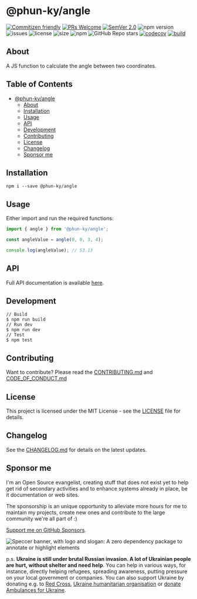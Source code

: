 # @phun-ky/angle

[![Commitizen friendly](https://img.shields.io/badge/commitizen-friendly-brightgreen.svg)](http://commitizen.github.io/cz-cli/)
[![PRs Welcome](https://img.shields.io/badge/PRs-welcome-green.svg)](http://makeapullrequest.com)
[![SemVer 2.0](https://img.shields.io/badge/SemVer-2.0-green.svg)](http://semver.org/spec/v2.0.0.html)
![npm version](https://img.shields.io/npm/v/@phun-ky/angle)
![issues](https://img.shields.io/github/issues/phun-ky/angle)
![license](https://img.shields.io/npm/l/@phun-ky/angle)
![size](https://img.shields.io/bundlephobia/min/@phun-ky/angle)
![npm](https://img.shields.io/npm/dm/%40phun-ky/angle)
![GitHub Repo stars](https://img.shields.io/github/stars/phun-ky/angle)
[![codecov](https://codecov.io/gh/phun-ky/angle/graph/badge.svg?token=VA91DL7ZLZ)](https://codecov.io/gh/phun-ky/angle)
[![build](https://github.com/phun-ky/angle/actions/workflows/check.yml/badge.svg)](https://github.com/phun-ky/angle/actions/workflows/check.yml)

## About

A JS function to calculate the angle between two coordinates.

## Table of Contents<!-- omit from toc -->

- [@phun-ky/angle](#phun-kyangle)
  - [About](#about)
  - [Installation](#installation)
  - [Usage](#usage)
  - [API](#api)
  - [Development](#development)
  - [Contributing](#contributing)
  - [License](#license)
  - [Changelog](#changelog)
  - [Sponsor me](#sponsor-me)

## Installation

```shell-session
npm i --save @phun-ky/angle
```

## Usage

Either import and run the required functions:

```javascript
import { angle } from '@phun-ky/angle';

const angleValue = angle(0, 0, 3, 4);

console.log(angleValue); // 53.13
```

## API

Full API documentation is available
[here](https://github.com/phun-ky/angle/blob/main/api/README.md).

## Development

```
// Build
$ npm run build
// Run dev
$ npm run dev
// Test
$ npm test
```

## Contributing

Want to contribute? Please read the
[CONTRIBUTING.md](https://github.com/phun-ky/angle/blob/main/CONTRIBUTING.md)
and
[CODE_OF_CONDUCT.md](https://github.com/phun-ky/angle/blob/main/CODE_OF_CONDUCT.md)

## License

This project is licensed under the MIT License - see the
[LICENSE](https://github.com/phun-ky/angle/blob/main/LICENSE) file for details.

## Changelog

See the [CHANGELOG.md](https://github.com/phun-ky/angle/blob/main/CHANGELOG.md)
for details on the latest updates.

## Sponsor me

I'm an Open Source evangelist, creating stuff that does not exist yet to help
get rid of secondary activities and to enhance systems already in place, be it
documentation or web sites.

The sponsorship is an unique opportunity to alleviate more hours for me to
maintain my projects, create new ones and contribute to the large community
we're all part of :)

[Support me on GitHub Sponsors](https://github.com/sponsors/phun-ky).

![Speccer banner, with logo and slogan: A zero dependency package to annotate or highlight elements](./public/angle-banner.png)

p.s. **Ukraine is still under brutal Russian invasion. A lot of Ukrainian people
are hurt, without shelter and need help**. You can help in various ways, for
instance, directly helping refugees, spreading awareness, putting pressure on
your local government or companies. You can also support Ukraine by donating
e.g. to [Red Cross](https://www.icrc.org/en/donate/ukraine),
[Ukraine humanitarian organisation](https://savelife.in.ua/en/donate-en/#donate-army-card-weekly)
or
[donate Ambulances for Ukraine](https://www.gofundme.com/f/help-to-save-the-lives-of-civilians-in-a-war-zone).
